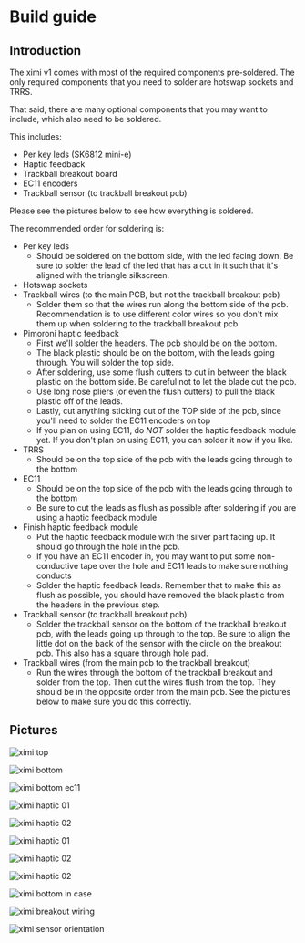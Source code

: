 # Build guide

## Introduction

The ximi v1 comes with most of the required components pre-soldered. The only required components that you need to solder are hotswap sockets and TRRS.

That said, there are many optional components that you may want to include, which also need to be soldered.

This includes:
* Per key leds (SK6812 mini-e)
* Haptic feedback
* Trackball breakout board
* EC11 encoders
* Trackball sensor (to trackball breakout pcb)

Please see the pictures below to see how everything is soldered.

The recommended order for soldering is:
* Per key leds
	* Should be soldered on the bottom side, with the led facing down. Be sure to solder the lead of the led that has a cut in it such that it's aligned with the triangle silkscreen.
* Hotswap sockets
* Trackball wires (to the main PCB, but not the trackball breakout pcb)
	* Solder them so that the wires run along the bottom side of the pcb. Recommendation is to use different color wires so you don't mix them up when soldering to the trackball breakout pcb.
* Pimoroni haptic feedback
	* First we'll solder the headers. The pcb should be on the bottom.
	* The black plastic should be on the bottom, with the leads going through. You will solder the top side.
	* After soldering, use some flush cutters to cut in between the black plastic on the bottom side. Be careful not to let the blade cut the pcb.
	* Use long nose pliers (or even the flush cutters) to pull the black plastic off of the leads.
	* Lastly, cut anything sticking out of the TOP side of the pcb, since you'll need to solder the EC11 encoders on top
	* If you plan on using EC11, do *NOT* solder the haptic feedback module yet. If you don't plan on using EC11, you can solder it now if you like.
* TRRS
	* Should be on the top side of the pcb with the leads going through to the bottom
* EC11
	* Should be on the top side of the pcb with the leads going through to the bottom
	* Be sure to cut the leads as flush as possible after soldering if you are using a haptic feedback module
* Finish haptic feedback module
	* Put the haptic feedback module with the silver part facing up. It should go through the hole in the pcb.
	* If you have an EC11 encoder in, you may want to put some non-conductive tape over the hole and EC11 leads to make sure nothing conducts
	* Solder the haptic feedback leads. Remember that to make this as flush as possible, you should have removed the black plastic from the headers in the previous step.
* Trackball sensor (to trackball breakout pcb)
	* Solder the trackball sensor on the bottom of the trackball breakout pcb, with the leads going up through to the top. Be sure to align the little dot on the back of the sensor with the circle on the breakout pcb. This also has a square through hole pad.
* Trackball wires (from the main pcb to the trackball breakout)
	* Run the wires through the bottom of the trackball breakout and solder from the top. Then cut the wires flush from the top. They should be in the opposite order from the main pcb. See the pictures below to make sure you do this correctly. 

## Pictures

![ximi top](images/ximi_v1_top.jpg)

![ximi bottom](images/ximi_v1_bottom.jpg)

![ximi bottom ec11](images/ximi_v1_bottom_ec11.jpg)

![ximi haptic 01](images/ximi_v1_bottom_haptic01.jpg)

![ximi haptic 02](images/ximi_v1_bottom_haptic02.jpg)

![ximi haptic 01](images/ximi_v1_bottom_haptic03.jpg)

![ximi haptic 02](images/ximi_v1_bottom_haptic04.jpg)

![ximi haptic 02](images/ximi_v1_bottom_haptic05.jpg)

![ximi bottom in case](images/ximi_v1_bottom_in_case.jpg)

![ximi breakout wiring](images/ximi_v1_trackball_breakout_wiring.jpg)

![ximi sensor orientation](images/ximi_v1_trackball_sensor_orientation.png)